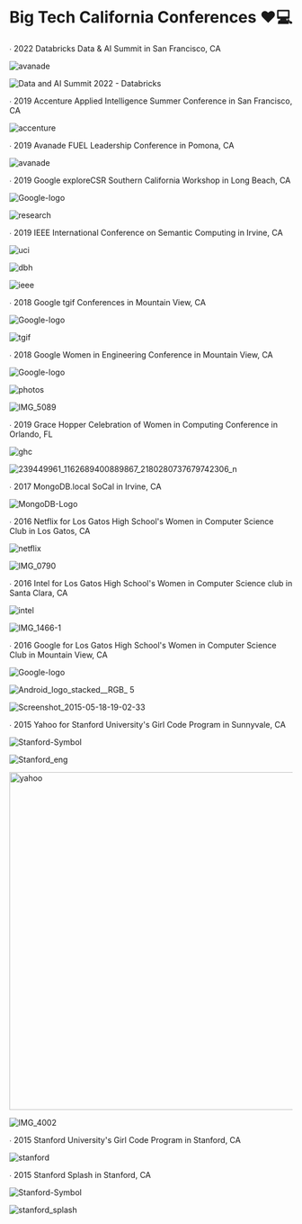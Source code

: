 # Big Tech California Conferences ❤️💻
∙ 2022 Databricks Data & AI Summit in San Francisco, CA

![avanade](https://user-images.githubusercontent.com/19508013/176964819-c3a6d3e6-9811-4462-9869-863bc87539cb.png)

<img src="https://databricks.com/wp-content/uploads/2022/05/dataaisummit-og.png" alt="Data and AI Summit 2022 - Databricks"/>

∙ 2019 Accenture Applied Intelligence Summer Conference in San Francisco, CA

![accenture](https://user-images.githubusercontent.com/19508013/175800691-395a3c53-4337-44d2-93ca-6b3d6b107326.jpg)

∙ 2019 Avanade FUEL Leadership Conference in Pomona, CA

![avanade](https://user-images.githubusercontent.com/19508013/176964819-c3a6d3e6-9811-4462-9869-863bc87539cb.png)

∙ 2019 Google exploreCSR Southern California Workshop in Long Beach, CA

![Google-logo](https://user-images.githubusercontent.com/19508013/165817784-ca199514-36a3-4083-92f4-7a3da18f29e5.png)

![research](https://user-images.githubusercontent.com/19508013/176967328-82e2975b-a7e9-4891-82ce-13f48d2a8c52.png)

∙ 2019 IEEE International Conference on Semantic Computing in Irvine, CA

![uci](https://user-images.githubusercontent.com/19508013/176968711-73962673-56af-44d2-a910-6e564190372a.png)

![dbh](https://user-images.githubusercontent.com/19508013/176968613-03647850-5b25-4e16-af0b-dc7b2288e00c.png)

![ieee](https://user-images.githubusercontent.com/19508013/176810983-0bb01900-ff32-4f7b-9834-bb76ac2918fc.png)

∙ 2018 Google tgif Conferences in Mountain View, CA

![Google-logo](https://user-images.githubusercontent.com/19508013/165817784-ca199514-36a3-4083-92f4-7a3da18f29e5.png)

![tgif](https://user-images.githubusercontent.com/19508013/176812347-6b3a6ec7-c568-42cb-a3ac-92b9b73d8059.jpeg)

∙ 2018 Google Women in Engineering Conference in Mountain View, CA

![Google-logo](https://user-images.githubusercontent.com/19508013/165817784-ca199514-36a3-4083-92f4-7a3da18f29e5.png)

![photos](https://user-images.githubusercontent.com/19508013/176967204-1d1993e5-5a5d-4136-b5c2-74e361d5e4eb.png)

![IMG_5089](https://user-images.githubusercontent.com/19508013/163059437-d03e7e2b-63d7-4783-983a-5df04b5fbe80.jpeg)

∙ 2019 Grace Hopper Celebration of Women in Computing Conference in Orlando, FL

![ghc](https://user-images.githubusercontent.com/19508013/165828482-2ebef4a1-f2f5-48ee-8c18-3f030d0d0ff6.png)

![239449961_1162689400889867_2180280737679742306_n](https://user-images.githubusercontent.com/19508013/163058666-8ec1255e-542d-4333-a690-6ab7ad787ebd.jpg)

∙ 2017 MongoDB.local SoCal in Irvine, CA

![MongoDB-Logo](https://user-images.githubusercontent.com/19508013/175800769-faca210d-d2e9-4db7-9484-892d2b110329.jpg)

∙ 2016 Netflix for Los Gatos High School's Women in Computer Science Club in Los Gatos, CA

![netflix](https://user-images.githubusercontent.com/19508013/176965437-89b9f94e-4fa6-4182-8c8a-51eed8ee829f.png)

![IMG_0790](https://user-images.githubusercontent.com/19508013/135185829-895b0d3d-f5a2-402e-a039-23947bb1e26a.jpeg)

∙ 2016 Intel for Los Gatos High School's Women in Computer Science club in Santa Clara, CA

![intel](https://user-images.githubusercontent.com/19508013/176965449-8fd96bde-a2cb-45e8-8e59-c2cacafd304d.png)

![IMG_1466-1](https://user-images.githubusercontent.com/19508013/135185838-d954b817-4589-4142-86d3-2b4e110efc39.jpeg)

∙ 2016 Google for Los Gatos High School's Women in Computer Science Club in Mountain View, CA

![Google-logo](https://user-images.githubusercontent.com/19508013/165817784-ca199514-36a3-4083-92f4-7a3da18f29e5.png)

![Android_logo_stacked__RGB_ 5](https://user-images.githubusercontent.com/19508013/176966408-b3378d3f-2e15-4f5b-b351-c14e1f49e68c.jpg)

![Screenshot_2015-05-18-19-02-33](https://user-images.githubusercontent.com/19508013/135185847-f367ba1e-efe7-4c8a-9453-32dc6fafc076.jpeg)

∙ 2015 Yahoo for Stanford University's Girl Code Program in Sunnyvale, CA

![Stanford-Symbol](https://user-images.githubusercontent.com/19508013/176965152-c435f3fa-deaf-43e7-9319-5a6d0cb09cad.png)

![Stanford_eng](https://user-images.githubusercontent.com/19508013/176965242-81852e1e-5389-4af0-bbaa-dba43599e2a9.png)

<img width="600" alt="yahoo" src="https://user-images.githubusercontent.com/19508013/176965923-2db3e1ba-a6d4-4233-ac2e-5f9c000854c7.png">

![IMG_4002](https://user-images.githubusercontent.com/19508013/135185815-5a02b3fb-433f-4c0a-89c7-e4f676b5ec56.jpeg)

∙ 2015 Stanford University's Girl Code Program in Stanford, CA

![stanford](https://user-images.githubusercontent.com/19508013/176975454-8dd720a9-6f71-4eca-8c2e-8b9eea013352.jpeg)

∙ 2015 Stanford Splash in Stanford, CA

![Stanford-Symbol](https://user-images.githubusercontent.com/19508013/176965152-c435f3fa-deaf-43e7-9319-5a6d0cb09cad.png)

![stanford_splash](https://user-images.githubusercontent.com/19508013/176964960-9b5c16a9-08d9-418b-bd1c-f8a4440ca35a.png)
